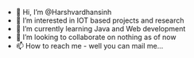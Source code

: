 - 👋 Hi, I’m @Harshvardhansinh
- 👀 I’m interested in IOT based projects and research
- 🌱 I’m currently learning Java and Web development
- 💞️ I’m looking to collaborate on nothing as of now
- 📫 How to reach me - well you can mail me...

<!---
Harshvardhansinh/Harshvardhansinh is a ✨ special ✨ repository because its `README.md` (this file) appears on your GitHub profile.
You can click the Preview link to take a look at your changes.
--->

